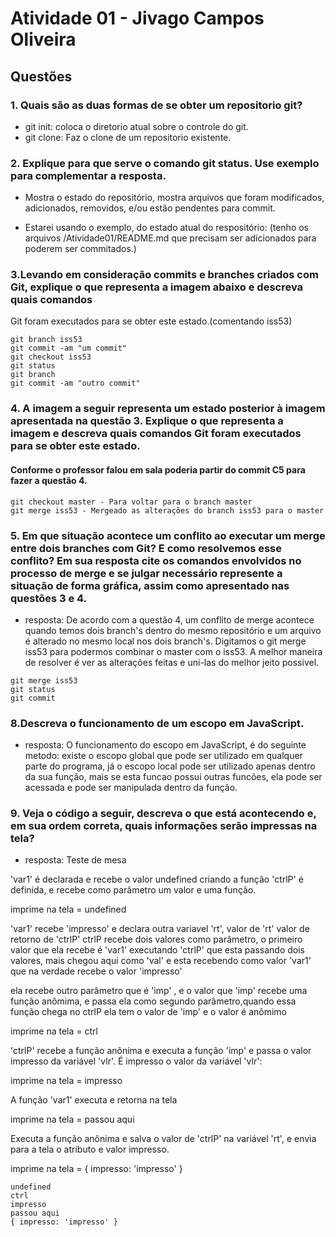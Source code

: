 # Atividade 01 -  Jivago Campos Oliveira

## Questões

### 1. Quais são as duas formas de se obter um repositorio git?

- git init: coloca o diretorio atual sobre o controle do git.
- git clone: Faz o clone de um repositorio existente.


### 2. Explique para que serve o comando git status. Use exemplo para complementar a resposta.

- Mostra o estado do repositório, mostra arquivos que foram modificados, adicionados, removidos, e/ou estão pendentes para commit.

- Estarei usando o exemplo, do estado atual do respositório: (tenho os arquivos /Atividade01/README.md que precisam ser adicionados
  para poderem ser commitados.)

### 3.Levando em consideração commits e branches criados com Git, explique o que representa a imagem abaixo e descreva quais comandos
Git foram executados para se obter este estado.(comentando iss53)

```
git branch iss53
git commit -am "um commit"
git checkout iss53
git status
git branch
git commit -am "outro commit"
```
### 4. A imagem a seguir representa um estado posterior à imagem apresentada na questão 3. Explique o que representa a imagem e descreva quais comandos Git foram executados para se obter este estado.

#### Conforme o professor falou em sala poderia partir do commit C5 para fazer a questão 4.

```
git checkout master - Para voltar para o branch master
git merge iss53 - Mergeado as alterações do branch iss53 para o master
```
### 5. Em que situação acontece um conflito ao executar um merge entre dois branches com Git? E como resolvemos esse conflito? Em sua resposta cite os comandos envolvidos no processo de merge e se julgar necessário represente a situação de forma gráfica, assim como apresentado nas questões 3 e 4.

- resposta:
De acordo com a questão 4, um conflito de merge acontece quando temos dois branch's dentro do mesmo repositório e um arquivo é          alterado no mesmo local nos dois branch's. Digitamos o git merge iss53 para podermos combinar o master com o iss53. A melhor maneira de resolver é ver as alterações feitas e uni-las do melhor jeito possivel.

```
git merge iss53
git status
git commit
```
### 8.Descreva o funcionamento de um escopo em JavaScript.

- resposta:
O funcionamento do escopo em JavaScript,  é do seguinte metodo: existe o escopo global que pode ser utilizado em qualquer parte do programa, já o escopo local pode ser utilizado apenas  dentro da sua função, mais se esta funcao possui outras funcões, ela pode ser acessada e pode ser manipulada dentro da função.

### 9. Veja o código a seguir, descreva o que está acontecendo e, em sua ordem correta, quais informações serão impressas na tela?

- resposta:
Teste de mesa

'var1' é declarada e recebe o valor undefined
criando a função 'ctrlP' é definida, e recebe como parâmetro um valor e uma função.

imprime na tela = undefined

'var1' recebe 'impresso' e declara outra variavel 'rt', valor de 'rt' valor de retorno de 'ctrlP'
ctrlP recebe dois valores como parâmetro, o primeiro valor que ela recebe é 'var1'
executando 'ctrlP' que esta passando dois valores, mais chegou aqui como 'val' e esta recebendo como valor 'var1'
que na verdade recebe o valor 'impresso'

ela recebe outro parâmetro que é 'imp' , e o valor que 'imp' recebe uma função anômima, e passa ela como segundo parâmetro,quando essa função chega no ctrlP
ela tem o valor de 'imp' e o valor é anômimo

imprime na tela = ctrl

'ctrlP' recebe a função anônima e executa a função 'imp' e passa o valor impresso da variável 'vlr'.
É impresso o valor da variável 'vlr':

imprime na tela = impresso

A função 'var1' executa e retorna na tela

imprime na tela = passou aqui

Executa a função anônima e salva o valor de 'ctrlP' na variável 'rt', e envia para a tela o atributo e valor impresso.

imprime na tela = { impresso: 'impresso' }

```
undefined
ctrl
impresso
passou aqui
{ impresso: 'impresso' }
```
